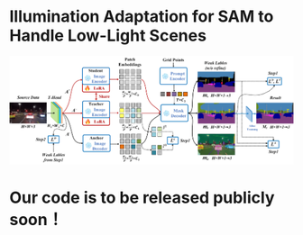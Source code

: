 # Illumination Adaptation for SAM to Handle Low-Light Scenes
![Example Image](images/ours.jpg)

# Our code is to be released publicly soon！
